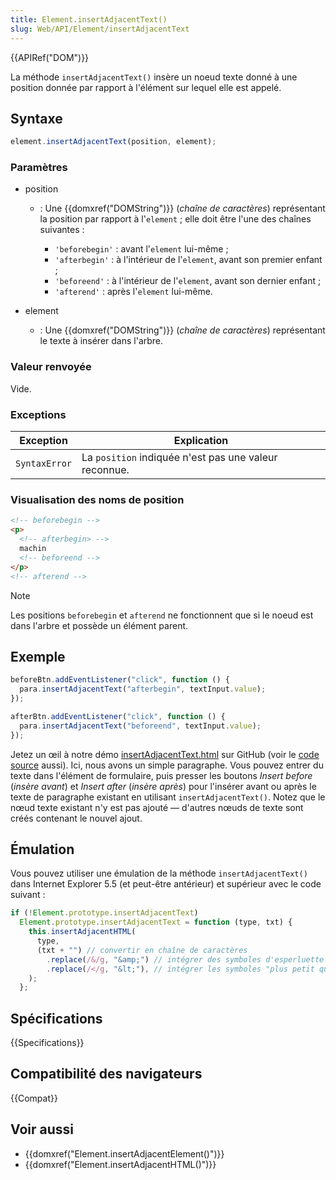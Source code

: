 ```yaml
---
title: Element.insertAdjacentText()
slug: Web/API/Element/insertAdjacentText
---
```


{{APIRef("DOM")}}

La méthode `insertAdjacentText()` insère un noeud texte donné à une position donnée par rapport à l'élément sur lequel elle est appelé.

## Syntaxe

```js
element.insertAdjacentText(position, element);
```

### Paramètres

- position

  - : Une {{domxref("DOMString")}} (_chaîne de caractères_) représentant la position par rapport à l'`element` ; elle doit être l'une des chaînes suivantes :

    - `'beforebegin'` : avant l'`element` lui-même ;
    - `'afterbegin'` : à l'intérieur de l'`element`, avant son premier enfant ;
    - `'beforeend'` : à l'intérieur de l'`element`, avant son dernier enfant ;
    - `'afterend'` : après l'`element` lui-même.

- element
  - : Une {{domxref("DOMString")}} (_chaîne de caractères_) représentant le texte à insérer dans l'arbre.

### Valeur renvoyée

Vide.

### Exceptions

| Exception     | Explication                                           |
| ------------- | ----------------------------------------------------- |
| `SyntaxError` | La `position` indiquée n'est pas une valeur reconnue. |

### Visualisation des noms de position

```html
<!-- beforebegin -->
<p>
  <!-- afterbegin> -->
  machin
  <!-- beforeend -->
</p>
<!-- afterend -->
```

> [!NOTE]
> Les positions `beforebegin` et `afterend` ne fonctionnent que si le noeud est dans l'arbre et possède un élément parent.

## Exemple

```js
beforeBtn.addEventListener("click", function () {
  para.insertAdjacentText("afterbegin", textInput.value);
});

afterBtn.addEventListener("click", function () {
  para.insertAdjacentText("beforeend", textInput.value);
});
```

Jetez un œil à notre démo [insertAdjacentText.html](https://mdn.github.io/dom-examples/insert-adjacent/insertAdjacentText.html) sur GitHub (voir le [code source](https://github.com/mdn/dom-examples/blob/master/insert-adjacent/insertAdjacentText.html) aussi). Ici, nous avons un simple paragraphe. Vous pouvez entrer du texte dans l'élément de formulaire, puis presser les boutons _Insert before_ (_insère avant_) et _Insert after_ (_insère après_) pour l'insérer avant ou après le texte de paragraphe existant en utilisant `insertAdjacentText()`. Notez que le nœud texte existant n'y est pas ajouté — d'autres nœuds de texte sont créés contenant le nouvel ajout.

## Émulation

Vous pouvez utiliser une émulation de la méthode `insertAdjacentText()` dans Internet Explorer 5.5 (et peut-être antérieur) et supérieur avec le code suivant :

```js
if (!Element.prototype.insertAdjacentText)
  Element.prototype.insertAdjacentText = function (type, txt) {
    this.insertAdjacentHTML(
      type,
      (txt + "") // convertir en chaîne de caractères
        .replace(/&/g, "&amp;") // intégrer des symboles d'esperluette
        .replace(/</g, "&lt;"), // intégrer les symboles "plus petit que"
    );
  };
```

## Spécifications

{{Specifications}}

## Compatibilité des navigateurs

{{Compat}}

## Voir aussi

- {{domxref("Element.insertAdjacentElement()")}}
- {{domxref("Element.insertAdjacentHTML()")}}
